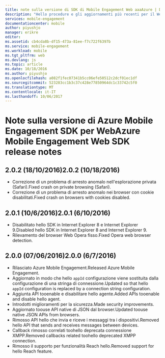```yaml
---
title: note sulla versione di SDK di Mobile Engagement Web aaaAzure | Documenti Microsoft
description: "Hello procedure e gli aggiornamenti più recenti per il Web SDK per Azure Mobile Engagement"
services: mobile-engagement
documentationcenter: mobile
author: piyushjo
manager: erikre
editor: 
ms.assetid: cb4cda8b-df15-473a-81ee-f7c722f6397b
ms.service: mobile-engagement
ms.workload: mobile
ms.tgt_pltfrm: web
ms.devlang: js
ms.topic: article
ms.date: 10/18/2016
ms.author: piyushjo
ms.openlocfilehash: a082f1fec07341b5cc06efe50512c2dcf01ec1df
ms.sourcegitcommit: 523283cc1b3c37c428e77850964dc1c33742c5f0
ms.translationtype: MT
ms.contentlocale: it-IT
ms.lasthandoff: 10/06/2017
---
```

# <a name="azure-mobile-engagement-web-sdk-release-notes"></a><span data-ttu-id="cb49c-103">Note sulla versione di Azure Mobile Engagement SDK per Web</span><span class="sxs-lookup"><span data-stu-id="cb49c-103">Azure Mobile Engagement Web SDK release notes</span></span>
## <a name="202-10182016"></a><span data-ttu-id="cb49c-104">2.0.2 (18/10/2016)</span><span class="sxs-lookup"><span data-stu-id="cb49c-104">2.0.2 (10/18/2016)</span></span>
* <span data-ttu-id="cb49c-105">Correzione di un problema di arresto anomalo nell'esplorazione privata (Safari).</span><span class="sxs-lookup"><span data-stu-id="cb49c-105">Fixed crash on private browsing (Safari).</span></span>
* <span data-ttu-id="cb49c-106">Correzione di un problema di arresto anomalo nei browser con cookie disabilitati.</span><span class="sxs-lookup"><span data-stu-id="cb49c-106">Fixed crash on browsers with cookies disabled.</span></span>

## <a name="201-6102016"></a><span data-ttu-id="cb49c-107">2.0.1 (10/6/2016)</span><span class="sxs-lookup"><span data-stu-id="cb49c-107">2.0.1 (6/10/2016)</span></span>
* <span data-ttu-id="cb49c-108">Disabilitato hello SDK in Internet Explorer 8 e Internet Explorer 9.</span><span class="sxs-lookup"><span data-stu-id="cb49c-108">Disabled hello SDK in Internet Explorer 8 and Internet Explorer 9.</span></span>
* <span data-ttu-id="cb49c-109">Rilevamento del browser Web Opera fisso.</span><span class="sxs-lookup"><span data-stu-id="cb49c-109">Fixed Opera web browser detection.</span></span>

## <a name="200-672016"></a><span data-ttu-id="cb49c-110">2.0.0 (07/06/2016)</span><span class="sxs-lookup"><span data-stu-id="cb49c-110">2.0.0 (6/7/2016)</span></span>
* <span data-ttu-id="cb49c-111">Rilasciato Azure Mobile Engagement.</span><span class="sxs-lookup"><span data-stu-id="cb49c-111">Released Azure Mobile Engagement.</span></span>
* <span data-ttu-id="cb49c-112">Aggiornato in modo che hello `appId` configurazione viene sostituita dalla configurazione di una stringa di connessione.</span><span class="sxs-lookup"><span data-stu-id="cb49c-112">Updated so that hello `appId` configuration is replaced by a connection string configuration.</span></span>
* <span data-ttu-id="cb49c-113">Aggiunta API tooenable e disabilitare hello agente.</span><span class="sxs-lookup"><span data-stu-id="cb49c-113">Added APIs tooenable and disable hello agent.</span></span>
* <span data-ttu-id="cb49c-114">Introdotti miglioramenti per la sicurezza.</span><span class="sxs-lookup"><span data-stu-id="cb49c-114">Made security improvements.</span></span>
* <span data-ttu-id="cb49c-115">Aggiornato toouse API native di JSON dal browser.</span><span class="sxs-lookup"><span data-stu-id="cb49c-115">Updated toouse native JSON APIs from browsers.</span></span>
* <span data-ttu-id="cb49c-116">Rimosso API hello che invia e riceve i messaggi tra i dispositivi.</span><span class="sxs-lookup"><span data-stu-id="cb49c-116">Removed hello API that sends and receives messages between devices.</span></span>
* <span data-ttu-id="cb49c-117">Callback rimosso correlati toohello deprecata connessione XMPP.</span><span class="sxs-lookup"><span data-stu-id="cb49c-117">Removed callbacks related toohello deprecated XMPP connection.</span></span>
* <span data-ttu-id="cb49c-118">Rimosso il supporto per funzionalità Reach hello.</span><span class="sxs-lookup"><span data-stu-id="cb49c-118">Removed support for hello Reach feature.</span></span>

